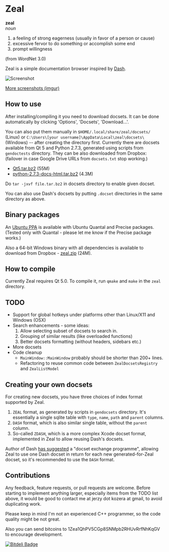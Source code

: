 # Zeal

**zeal**  
*noun*  

 1. a feeling of strong eagerness (usually in favor of a person or cause)
 2. excessive fervor to do something or accomplish some end
 3. prompt willingness

(from WordNet 3.0)

Zeal is a simple documentation browser inspired by [Dash](http://kapeli.com/dash/).

![Screenshot](http://i.imgur.com/SiLvpz8.png)

[More screenshots (imgur)](http://imgur.com/a/EFmzc)


## How to use

After installing/compiling it you need to download docsets. It can be done automatically by clicking 'Options', 'Docsets', 'Download...'.

You can also put them manually in `$HOME/.local/share/zeal/docsets/` (Linux) or `C:\Users\[your username]\AppData\Local\zeal\docsets\` (Windows) -- after creating the directory first. Currently there are docsets available from Qt 5 and Python 2.7.3, generated using scripts from `gendoctests` directory. They can be also downloaded from Dropbox: (failover in case Google Drive URLs from `docsets.txt` stop working.)

 * [Qt5.tar.bz2](https://www.dropbox.com/s/xlisxarbg09220a/Qt5.tar.bz2) (55M)
 * [python-2.7.3-docs-html.tar.bz2](https://www.dropbox.com/s/fcng55tc48hnwe3/python-2.7.3-docs-html.tar.bz2) (4.3M)

Do `tar -jxvf file.tar.bz2` in docsets directory to enable given docset.

You can also use Dash's docsets by putting `.docset` directories in the same directory as above.

## Binary packages

An [Ubuntu PPA](https://launchpad.net/~jerzy-kozera/+archive/zeal-ppa) is available with Ubuntu Quantal and Precise packages. (Tested only with Quantal - please let me know if the Precise package works.)

Also a 64-bit Windows binary with all dependencies is available to download from Dropbox - [zeal.zip](https://www.dropbox.com/s/ln9frnz7lxs5hrs/zeal.zip) (24M).

## How to compile

Currently Zeal requires Qt 5.0. To compile it, run `qmake` and `make` in the `zeal` directory.

## TODO

 * Support for global hotkeys under platforms other than Linux/X11 and Windows (OSX)
 * Search enhancements - some ideas:
   1. Allow selecting subset of docsets to search in.
   2. Grouping of similar results (like overloaded functions)
   3. Better docsets formatting (without headers, sidebars etc.)
 * More docsets
 * Code cleanup
   * `MainWindow::MainWindow` probably should be shorter than 200+ lines.
   * Refactoring to reuse common code between `ZealDocsetsRegistry` and `ZealListModel`

## Creating your own docsets

For creating new docsets, you have three choices of index format supported by Zeal.

 1. `ZEAL` format, as generated by scripts in `gendocsets` directory. It's essentially a single sqlite table with `type`, `name`, `path` and `parent` columns.
 2. `DASH` format, which is also similar single table, without the `parent` column.
 3. So-called `ZDASH`, which is a more complex Xcode docset format, implemented in Zeal to allow reusing Dash's docsets.

Author of Dash [has suggested](https://github.com/jkozera/zeal/issues/1#issuecomment-13357189) a "docset exchange programme", allowing Zeal to use one Dash docset in return for each new generated-for-Zeal docset, so it's recommended to use the `DASH` format.

## Contributions

Any feedback, feature requests, or pull requests are welcome. Before starting to implement anything larger, especially items from the TODO list above, it would be good to contact me at jerzy dot kozera at gmail, to avoid duplicating work.

Please keep in mind I'm not an experienced C++ programmer, so the code quality might be not great.

Also you can send bitcoins to 1Zea1QhPV5CGp8SNMpb2RHUvRrfNhKqGV to encourage development.


[![Bitdeli Badge](https://d2weczhvl823v0.cloudfront.net/jkozera/zeal/trend.png)](https://bitdeli.com/free "Bitdeli Badge")

